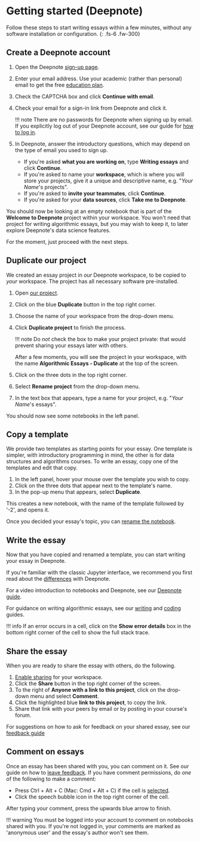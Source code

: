 # Getting started (Deepnote)

Follow these steps to start writing essays within a few minutes,
without any software installation or configuration.
{: .fs-6 .fw-300}

## Create a Deepnote account

1. Open the Deepnote [sign-up page](https://deepnote.com/sign-up).
2. Enter your email address. Use your academic (rather than personal) email to get the free
   [education plan](https://deepnote.com/docs/edu-verification).
3. Check the CAPTCHA box and click **Continue with email**.
4. Check your email for a sign-in link from Deepnote and click it.

    !!! note
        There are no passwords for Deepnote when signing up by email.
        If you explicitly log out of your Deepnote account,
        see our guide for [how to log in](deepnote-how-to.md#log-in).

5. In Deepnote, answer the introductory questions, which may depend on
   the type of email you used to sign up.
    - If you're asked **what you are working on**, type **Writing essays** and click **Continue**.
    - If you're asked to name your **workspace**, which is where you will store your projects,
      give it a unique and descriptive name, e.g. "_Your Name_'s projects".
    - If you're asked to **invite your teammates**, click **Continue**.
    - If you're asked for your **data sources**, click **Take me to Deepnote**.

You should now be looking at an empty notebook that is part of
the **Welcome to Deepnote** project within your workspace.
You won't need that project for writing algorithmic essays, but
you may wish to keep it, to later explore Deepnote's data science features.

For the moment, just proceed with the next steps.

## Duplicate our project

We created an essay project in *our* Deepnote workspace, to be copied to *your* workspace.
The project has all necessary software pre-installed.

1. Open [our project](https://deepnote.com/workspace/lpsae-cc66-cd5cf5e4-ca6e-49d8-b6ee-dbbf202143d3/project/Algorithmic-Essays-acd23b74-5d63-4ef4-a991-3b8a049ddf6b).
2. Click on the blue **Duplicate** button in the top right corner.
3. Choose the name of your workspace from the drop-down menu.
4. Click **Duplicate project** to finish the process.

    !!! note
        Do _not_ check the box to make your project private:
        that would prevent sharing your essays later with others.

    After a few moments, you will see the project in your workspace,
    with the name **Algorithmic Essays - Duplicate** at the top of the screen.

5. Click on the three dots in the top right corner.
6. Select **Rename project** from the drop-down menu.
7. In the text box that appears, type a name for your project, e.g. "_Your Name_'s essays".

You should now see some notebooks in the left panel.

## Copy a template 

We provide two templates as starting points for your essay.
One template is simpler, with introductory programming in mind,
the other is for data structures and algorithms courses.
To write an essay, copy one of the templates and edit that copy.

1. In the left panel, hover your mouse over the template you wish to copy.
2. Click on the three dots that appear next to the template's name.
3. In the pop-up menu that appears, select **Duplicate**.

This creates a new notebook, with the name of the template followed by '-2', and opens it.

Once you decided your essay's topic, you can
[rename the notebook](deepnote-how-to.md#rename-duplicate-download-or-delete-a-notebook-or-file).

## Write the essay

Now that you have copied and renamed a template, you can start writing your essay in Deepnote.

If you're familiar with the classic Jupyter interface, we recommend you first
read about the [differences](deepnote-background.md#deepnote-vs-classic-notebook) with Deepnote.

For a video introduction to notebooks and Deepnote, see our [Deepnote guide](deepnote.md).

For guidance on writing algorithmic essays, see our [writing](writing.md) and
[coding](coding.ipynb) guides.

!!! info
    If an error occurs in a cell, click on the **Show error details** box in 
    the bottom right corner of the cell to show the full stack trace.

## Share the essay

When you are ready to share the essay with others, do the following.

1. [Enable sharing](deepnote-how-to.md#enable-sharing) for your workspace.
2. Click the **Share** button in the top right corner of the screen.
3. To the right of **Anyone with a link to this project**, click on the drop-down menu and select **Comment**.
4. Click the highlighted blue **link to this project**, to copy the link.
5. Share that link with your peers by email or by posting in your course's forum.

For suggestions on how to ask for feedback on your shared essay, see our [feedback guide](feedback.md)

## Comment on essays

Once an essay has been shared with you, you can comment on it. See our guide on how
to [leave feedback](feedback.md). If you have comment permissions, do *one* of
the following to make a comment:

- Press Ctrl + Alt + C (Mac: Cmd + Alt + C) if the cell is [selected](#notebook-operations).
- Click the speech bubble icon in the top right corner of the cell.

After typing your comment, press the upwards blue arrow to finish.

!!! warning
    You must be logged into your account to comment on notebooks shared with you.
    If you're not logged in, your comments are marked as 'anonymous user' and
    the essay's author won't see them.

